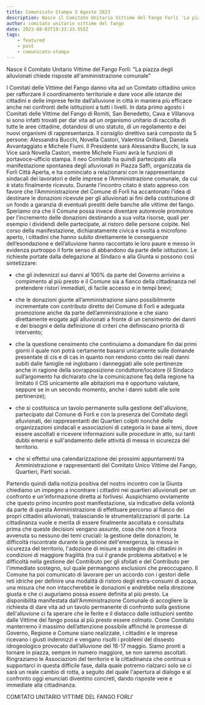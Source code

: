 ```yaml
---
title: Comunicato Stampa 3 Agosto 2023
description: Nasce il Comitato Unitario Vittime del Fango Forlì 'La piazza degli alluvionati chiede risposte all'amministrazione comunale'
author: comitato unitario vittime del fango
date: 2023-08-03T19:33:33.555Z
tags: 
    - featured
    - post
    - comunicato-stampa
---
```

Nasce il Comitato Unitario Vittime del Fango Forlì: "La piazza degli alluvionati chiede risposte all'amministrazione comunale"

I Comitati delle Vittime del Fango danno vita ad un Comitato cittadino unico per rafforzare il coordinamento territoriale e dare voce alle istanze dei cittadini e delle imprese ferite dall’alluvione in città in maniera più efficace anche nei confronti delle istituzioni a tutti i livelli. In data primo agosto i Comitati delle Vittime del Fango di Romiti, San Benedetto, Cava e Villanova si sono infatti trovati per dar vita ad un organismo unitario di raccolta di tutte le aree cittadine, dotandosi di uno statuto, di un regolamento e dei nuovi organismi di rappresentanza. Il consiglio direttivo sarà composto da 5 persone: Alessandra Bucchi, Novella Castori, Valentina Grillandi, Daniela Avvantaggiato e Michele Fiumi. Il Presidente sarà Alessandra Bucchi, la sua Vice sarà Novella Castori, mentre Michele Fiumi avrà le funzioni di portavoce-ufficio stampa. Il neo Comitato ha quindi partecipato alla manifestazione spontanea degli alluvionati in Piazza Saffi, organizzata da Forlì Città Aperta, e ha cominciato a relazionarsi con le rappresentanze sindacali dei lavoratori e delle imprese e l’Amministrazione comunale, da cui è stato finalmente ricevuto. Durante l’incontro citato è stato appreso con favore che l'Amministrazione del Comune di Forlì ha accantonato l’idea di destinare le donazioni ricevute per gli alluvionati ai fini della costituzione di un fondo a garanzia di eventuali prestiti delle banche alle vittime del fango. Speriamo ora che il Comune possa invece diventare autorevole promotore per l’incremento delle donazioni destinando a sua volta risorse, quali per esempio i dividendi delle partecipate, al ristoro delle persone colpite.  Nel corso della manifestazione, dichiaratamente civica e svolta a microfono aperto, i cittadini che hanno subito direttamente le conseguenze dell’esondazione e dell’alluvione hanno raccontato le loro paure e messo in evidenza purtroppo il forte senso di abbandono da parte delle istituzioni. Le richieste portate dalla delegazione al Sindaco e alla Giunta si possono così sintetizzare:

- che gli indennizzi sui danni al 100% da parte del Governo arrivino a compimento al più presto e il Comune sia a fianco della cittadinanza nel pretendere ristori immediati, di facile accesso e in tempi brevi; 

- che le donazioni giunte all’amministrazione siano possibilmente incrementate con contributo diretto del Comune di Forlì e adeguata promozione anche da parte dell’amministrazione e che siano direttamente erogate agli alluvionati a fronte di un censimento dei danni e dei bisogni e della definizione di criteri che definiscano priorità di intervento; 

- che la questione censimento che continuiamo a domandare fin dai primi giorni il quale non potrà certamente basarsi unicamente sulle domande presentate di cis e di cas in quanto non rendono conto dei reali danni subiti dalle famiglie né inglobano i danneggiati alle sole pertinenze anche in ragione della sovrapposizione conduttore/locatore (il Sindaco sull’argomento ha dichiarato che la comunicazione faq della regione ha limitato il CIS unicamente alle abitazioni ma è opportuno valutare, seppure se in un secondo momento, anche i danni subiti alle sole pertinenze);

- che si costituisca un tavolo permanente sulla gestione dell'alluvione, partecipato dal Comune di Forlì e con la presenza del Comitato degli alluvionati, dei rappresentanti dei Quartieri colpiti nonché delle organizzazioni sindacali e associazioni di categoria in base ai temi, dove essere ascoltati e ricevere informazioni sulle procedure in atto, sui tanti dubbi emersi e sull'andamento delle attività di messa in sicurezza del territorio.

- che si effettui una calendarizzazione dei prossimi appuntamenti tra Amministrazione e rappresentanti del Comitato Unico Vittime del Fango, Quartieri, Parti sociali. 

Partendo quindi dalla notizia positiva del nostro incontro con la Giunta chiediamo un impegno a incontrare i cittadini nei quartieri alluvionati per un confronto e un'informazione diretta ai forlivesi. Auspichiamo ovviamente che questo primo incontro post manifestazione, sia indicativo della volontà da parte di questa Amministrazione di effettuare percorso al fianco dei propri cittadini alluvionati, tralasciando le strumentalizzazioni di parte. La cittadinanza vuole e merita di essere finalmente ascoltata e consultata prima che queste decisioni vengano assunte, cosa che non è finora avvenuta su nessuno dei temi cruciali: la gestione delle donazioni, le difficoltà riscontrate durante la gestione dell'emergenza, la messa in sicurezza del territorio, l'adozione di misure a sostegno dei cittadini in condizioni di maggiore fragilità (tra cui il grande problema abitativo) e le difficoltà nella gestione del Contributo per gli sfollati e del Contributo per l'immediato sostegno, sul quale permangono esclusioni che preoccupano. Il Comune ha poi comunicato di lavorare per un accordo con i gestori delle reti idriche per definire una modalità di ristoro degli extra-consumi di acqua, una misura che non intaccherebbe le donazioni e andrebbe nella direzione giusta e che ci auguriamo possa essere definita al più presto. La disponibilità manifestata dall'Amministrazione Comunale di accogliere la richiesta di dare vita ad un tavolo permanente di confronto sulla gestione dell'alluvione ci fa sperare che le ferite e il distacco dalle istituzioni sentito dalle Vittime del fango possa al più presto essere colmato. Come Comitato manterremo il massimo dell’attenzione possibile affinché le promesse di Governo, Regione e Comune siano realizzate, i cittadini e le imprese ricevano i giusti indennizzi e vengano risolti i problemi del dissesto idrogeologico provocato dall’alluvione del 16-17 maggio. Siamo pronti a tornare in piazza, sempre in numero maggiore, se non saremo ascoltati. Ringraziamo le Associazioni del territorio e la cittadinanza che continua a supportarci in questa difficile fase, dalla quale potremo rialzarci solo se ci sarà un reale cambio di rotta, a seguito del quale l'apertura al dialogo e al confronto oggi enunciati diventino concreti, dando risposte vere e immediate alla cittadinanza. 

COMITATO UNITARIO VITTIME DEL FANGO FORLI’
